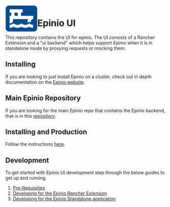 <img src="./docs/images/epinio.png" align="left" width="100" height="50%">

# Epinio UI
This repository contains the UI for epinio. The UI consists of a Rancher Extension and a "ui backend" which helps support Epinio when it is in standalone mode by proxying requests or mocking them. 

## Installing
If you are looking to just install Epinio on a cluster, check out in depth documentation on the [Epinio website](https://docs.epinio.io/installation/install_epinio).

## Main Epinio Repository
If you are looking for the main Epinio repo that contains the Epinio backend, that is in this [repository](https://github.com/epinio/epinio).

## Installing and Production
Follow the instructions [here](https://github.com/epinio/ui/docs/production.md).

## Development
To get started with Epinio UI development step through the below guides to get up and running. 
1. [Pre-Requisities](https://github.com/epinio/ui/docs/pre-requisities.md)
2. [Developing for the Epinio Rancher Extension](https://github.com/epinio/ui/docs/developing-rancher-extension.md)
3. [Developing for the Epinio Standalone application](https://github.com/epinio/ui/docs/developing-standalone-application.md)
